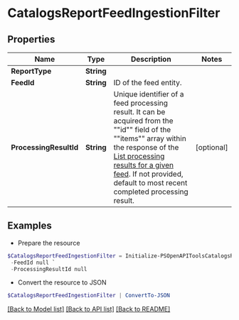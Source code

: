 # CatalogsReportFeedIngestionFilter
## Properties

Name | Type | Description | Notes
------------ | ------------- | ------------- | -------------
**ReportType** | **String** |  | 
**FeedId** | **String** | ID of the feed entity. | 
**ProcessingResultId** | **String** | Unique identifier of a feed processing result. It can be acquired from the &quot;&quot;id&quot;&quot; field of the &quot;&quot;items&quot;&quot; array within the response of the [List processing results for a given feed](/docs/api/v5/#operation/feed_processing_results/list). If not provided, default to most recent completed processing result. | [optional] 

## Examples

- Prepare the resource
```powershell
$CatalogsReportFeedIngestionFilter = Initialize-PSOpenAPIToolsCatalogsReportFeedIngestionFilter  -ReportType null `
 -FeedId null `
 -ProcessingResultId null
```

- Convert the resource to JSON
```powershell
$CatalogsReportFeedIngestionFilter | ConvertTo-JSON
```

[[Back to Model list]](../README.md#documentation-for-models) [[Back to API list]](../README.md#documentation-for-api-endpoints) [[Back to README]](../README.md)

